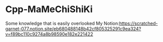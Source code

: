 # Cpp-MaMeChiShiKi
Some knowledge that is easily overlooked
My Notion:https://scratched-garnet-077.notion.site/eb680488148b42cf805325291c9ea324?v=f89bc110c9274a8b98590e182e221422
